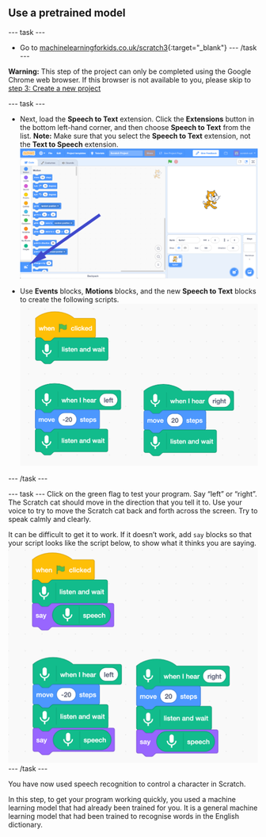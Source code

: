 ## Use a pretrained model

--- task ---
+ Go to [machinelearningforkids.co.uk/scratch3](https://machinelearningforkids.co.uk/scratch3/){:target="_blank"}
--- /task ---

**Warning:** This step of the project can only be completed using the Google Chrome web browser. If this browser is not available to you, please skip to [step 3: Create a new project](https://projects.raspberrypi.org/en/projects/alien-language/3)

--- task ---
+ Next, load the **Speech to Text** extension. Click the **Extensions** button in the bottom left-hand corner, and then choose **Speech to Text** from the list. **Note:** Make sure that you select the **Speech to Text** extension, not the **Text to Speech** extension. ![Arrow pointing to extensions button](images/extensions-annotated.png)

+ Use **Events** blocks, **Motions** blocks, and the new **Speech to Text** blocks to create the following scripts. ![New scripts to add](images/S-to-T-blocks.png)

--- /task ---

--- task --- Click on the green flag to test your program. Say “left” or “right”. The Scratch cat should move in the direction that you tell it to. Use your voice to try to move the Scratch cat back and forth across the screen. Try to speak calmly and clearly.

It can be difficult to get it to work. If it doesn’t work, add `say` blocks so that your script looks like the script below, to show what it thinks you are saying. ![New scripts to see what the computer thinks you are saying](images/S-to-T-blocks-test.png) --- /task ---

You have now used speech recognition to control a character in Scratch.

In this step, to get your program working quickly, you used a machine learning model that had already been trained for you. It is a general machine learning model that had been trained to recognise words in the English dictionary. 
